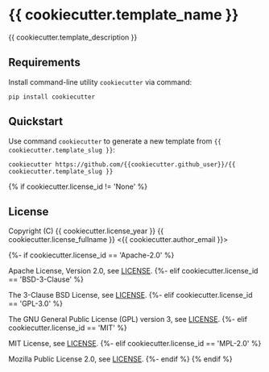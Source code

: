 # {{ cookiecutter.template_name }}

{{ cookiecutter.template_description }}

## Requirements

Install command-line utility `cookiecutter` via command:

```shell
pip install cookiecutter
```

## Quickstart

Use command `cookiecutter` to generate a new template from
`{{ cookiecutter.template_slug }}`:

```shell
cookiecutter https://github.com/{{cookiecutter.github_user}}/{{ cookiecutter.template_slug }}
```
{% if cookiecutter.license_id != 'None' %}
## License

Copyright (C) {{ cookiecutter.license_year }} {{ cookiecutter.license_fullname }} <{{ cookiecutter.author_email }}>

{%- if cookiecutter.license_id == 'Apache-2.0' %}

Apache License, Version 2.0, see [LICENSE](./LICENSE).
{%- elif cookiecutter.license_id == 'BSD-3-Clause' %}

The 3-Clause BSD License, see [LICENSE](./LICENSE).
{%- elif cookiecutter.license_id == 'GPL-3.0' %}

The GNU General Public License (GPL) version 3, see [LICENSE](./LICENSE).
{%- elif cookiecutter.license_id == 'MIT' %}

MIT License, see [LICENSE](./LICENSE).
{%- elif cookiecutter.license_id == 'MPL-2.0' %}

Mozilla Public License 2.0, see [LICENSE](./LICENSE).
{%- endif %}
{% endif %}
